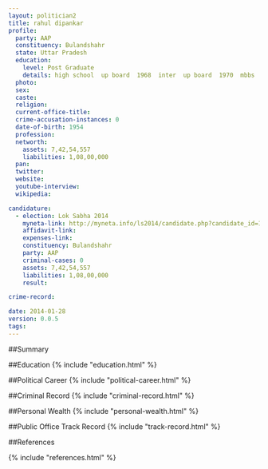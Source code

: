 ```yaml
---
layout: politician2
title: rahul dipankar
profile: 
  party: AAP
  constituency: Bulandshahr
  state: Uttar Pradesh
  education: 
    level: Post Graduate
    details: high school  up board  1968  inter  up board  1970  mbbs  meerut university  1975  md american board of internal medicine  1984  mla  chicago university  2002
  photo: 
  sex: 
  caste: 
  religion: 
  current-office-title: 
  crime-accusation-instances: 0
  date-of-birth: 1954
  profession: 
  networth: 
    assets: 7,42,54,557
    liabilities: 1,08,00,000
  pan: 
  twitter: 
  website: 
  youtube-interview: 
  wikipedia: 

candidature: 
  - election: Lok Sabha 2014
    myneta-link: http://myneta.info/ls2014/candidate.php?candidate_id=1728
    affidavit-link: 
    expenses-link: 
    constituency: Bulandshahr 
    party: AAP
    criminal-cases: 0
    assets: 7,42,54,557
    liabilities: 1,08,00,000
    result:  

crime-record: 

date: 2014-01-28
version: 0.0.5
tags: 
---
```

##Summary


##Education
{% include "education.html" %}


##Political Career
{% include "political-career.html" %}


##Criminal Record
{% include "criminal-record.html" %}


##Personal Wealth
{% include "personal-wealth.html" %}


##Public Office Track Record
{% include "track-record.html" %}


##References


{% include "references.html" %}
